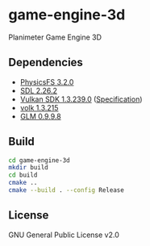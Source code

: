 # game-engine-3d
Planimeter Game Engine 3D

## Dependencies
* [PhysicsFS 3.2.0](https://github.com/icculus/physfs/releases/tag/release-3.2.0)
* [SDL 2.26.2](https://github.com/libsdl-org/SDL/releases/tag/release-2.26.2)
* [Vulkan SDK 1.3.239.0](https://vulkan.lunarg.com/sdk/home) ([Specification](https://registry.khronos.org/vulkan/specs/1.3-extensions/html/index.html))
* [volk 1.3.215](https://github.com/zeux/volk/releases/tag/1.3.215)
* [GLM 0.9.9.8](https://github.com/g-truc/glm/releases/tag/0.9.9.8)

## Build
```sh
cd game-engine-3d
mkdir build
cd build
cmake ..
cmake --build . --config Release
```

## License
GNU General Public License v2.0
